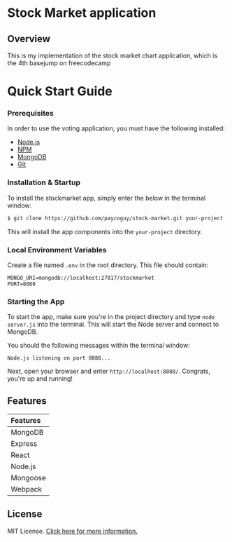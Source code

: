 # Stock Market application

## Overview

This is my implementation of the stock market chart application, which is the 4th basejump on freecodecamp

# Quick Start Guide

### Prerequisites

In order to use the voting application, you must have the following installed:

- [Node.js](https://nodejs.org/)
- [NPM](https://nodejs.org/)
- [MongoDB](http://www.mongodb.org/)
- [Git](https://git-scm.com/)

### Installation & Startup

To install the stockmarket app, simply enter the below in the terminal window:

```bash
$ git clone https://github.com/paycoguy/stock-market.git your-project
```

This will install the app components into the `your-project` directory.

### Local Environment Variables

Create a file named `.env` in the root directory. This file should contain:

```
MONGO_URI=mongodb://localhost:27017/stockmarket
PORT=8080
```

### Starting the App

To start the app, make sure you're in the project directory and type `node server.js` into the terminal. This will start the Node server and connect to MongoDB.

You should the following messages within the terminal window:

```
Node.js listening on port 8080...
```

Next, open your browser and enter `http://localhost:8080/`. Congrats, you're up and running!

## Features

| Features 
|:---------         
| MongoDB           
| Express  
| React  
| Node.js         
| Mongoose         
| Webpack             

## License

MIT License. [Click here for more information.](LICENSE.md)
